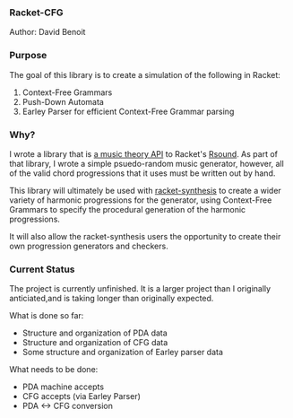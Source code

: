 ### Racket-CFG

Author: David Benoit

### Purpose

The goal of this library is to create a simulation of the following in Racket:
1) Context-Free Grammars
2) Push-Down Automata
3) Earley Parser for efficient Context-Free Grammar parsing

### Why?
I wrote a library that is [a music theory API](https://github.com/benoid/racket-synthesis) to Racket's [Rsound](https://github.com/jbclements/RSound).  As part of that library, I wrote a simple psuedo-random music generator, however, all of the valid chord progressions that it uses must be written out by hand. 

This library will ultimately be used with [racket-synthesis](https://github.com/benoid/racket-synthesis) to create a wider variety of harmonic progressions for the generator, using Context-Free Grammars to specify the procedural generation of the harmonic progressions.

It will also allow the racket-synthesis users the opportunity to create their own progression generators and checkers.

### Current Status

The project is currently unfinished.  It is a larger project than I originally anticiated,and is taking longer than originally expected.

What is done so far:
* Structure and organization of PDA data
* Structure and organization of CFG data
* Some structure and organization of Earley parser data


What needs to be done:
* PDA machine accepts
* CFG accepts (via Earley Parser)
* PDA <-> CFG conversion
